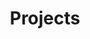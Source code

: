 ---
# This file is located at: _pages/projects.md
# Its purpose is to list all items from the _projects collection.

title: "Projects"
permalink: /projects/
layout: collection
collection: projects
sort_by: date
sort_order: reverse
---